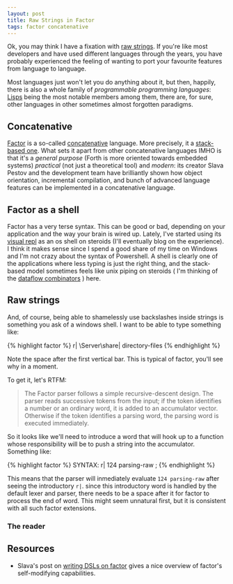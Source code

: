 ```yaml
---
layout: post
title: Raw Strings in Factor 
tags: factor concatenative
---
```



Ok, you may think I have a fixation with [raw
strings](2011/08/07/raw-strings-in-racket.html). If you're like
most developers and have used different languages through the years,
you have probably experienced the feeling of wanting to port your
favourite features from language to language.

Most languages just won't let you do anything about it, but then,
happily, there is also a whole family of _programmable programming
languages_: [Lisps](http://www.paulgraham.com/chameleon.html) being the
most notable members among them, there are, for sure, other languages
in other sometimes almost forgotten paradigms.

## Concatenative

[Factor](http://factorcode.org) is a so-called
[concatenative](http://concatenative.org/wiki/view/Concatenative%20language)
language. More precisely, it a
[stack-based one](http://c2.com/cgi/wiki?StackBasedLanguage). What
sets it apart from other concatenative languages IMHO is that it's a
_general purpose_ (Forth is more oriented towards embedded systems)
_practical_ (not just a theoretical tool) and _modern_: its creator
Slava Pestov and the development team have brilliantly shown how
object orientation, incremental compilation, and bunch of advanced
language features can be implemented in a concatenative language.

## Factor as a shell

Factor has a very terse syntax. This can be good or bad, depending on
your application and the way your brain is wired up. Lately, I've
started using its
[visual repl](http://re-factor.blogspot.com.es/2010/09/visual-repl.html)
as an os shell on steroids (I'll eventually blog on the experience). I
think it makes sense since I spend a good share of my time on Windows
and I'm not crazy about the syntax of Powershell. A shell is clearly
one of the applications where less typing is just the right thing, and
the stack-based model sometimes feels like unix piping on steroids (
I'm thinking of the
[dataflow combinators](http://docs.factorcode.org/content/article-dataflow-combinators.html)
) here.

## Raw strings

And, of course, being able to shamelessly use backslashes inside
strings is something you ask of a windows shell. I want to be able to
type something like:

{% highlight factor %}
r| \\Server\share| directory-files
{% endhighlight %}

Note the space after the first vertical bar. This is typical of
factor, you'll see why in a moment.

To get it, let's RTFM:

> The Factor parser follows a simple recursive-descent design. The parser reads successive tokens from the input; if the token identifies a number or an ordinary word, it is added to an accumulator vector. Otherwise if the token identifies a parsing word, the parsing word is executed immediately.

So it looks like we'll need to introduce a word that will hook up to a
function whose responsibility will be to push a string into the
accumulator. Something like:

{% highlight factor %}
SYNTAX: r| 124 parsing-raw ;
{% endhighlight %}

This means that the parser will inmediately evaluate `124 parsing-raw`
after seeing the introductory `r|`. since this introductory word is
handled by the default lexer and parser, there needs to be a space
after it for factor to process the end of word. This might seem
unnatural first, but it is consistent with all such factor extensions.



### The reader


## Resources

- Slava's post on
  [writing DSLs on factor](http://factor-language.blogspot.com.es/2009/09/survey-of-domain-specific-languages-in.html)
  gives a nice overview of factor's self-modifying capabilities.

